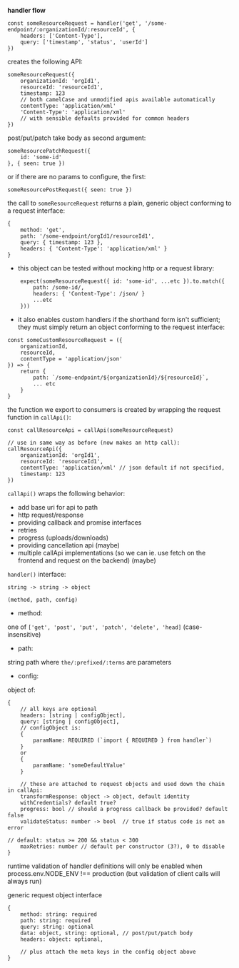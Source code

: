 **handler flow**

```
const someResourceRequest = handler('get', '/some-endpoint/:organizationId/:resourceId', {
	headers: ['Content-Type'],
	query: ['timestamp', 'status', 'userId']
})
```

creates the following API:

```
someResourceRequest({
	organizationId: 'orgId1',
	resourceId: 'resourceId1',
	timestamp: 123
	// both camelCase and unmodified apis available automatically
	contentType: 'application/xml'
	'Content-Type': 'application/xml'
	// with sensible defaults provided for common headers
})
```

post/put/patch take body as second argument:
```
someResourcePatchRequest({
	id: 'some-id'
}, { seen: true })
```
or if there are no params to configure, the first:
```
someResourcePostRequest({ seen: true })
```

the call to `someResourceRequest` returns a plain, generic object conforming 
to a request interface:

```
{
	method: 'get',
	path: '/some-endpoint/orgId1/resourceId1',
	query: { timestamp: 123 },
	headers: { 'Content-Type': 'application/xml' }
}
```

* this object can be tested without mocking http or a request library:
```
	expect(someResourceRequest({ id: 'some-id', ...etc }).to.match({
		path: /some-id/,
		headers: { 'Content-Type': /json/ }
		...etc
	}))
```
* it also enables custom handlers if the shorthand form isn't sufficient; 
they must simply return an object conforming to the request interface:
```
const someCustomResourceRequest = ({ 
	organizationId, 
	resourceId, 
	contentType = 'application/json' 
}) => {
	return {
		path: `/some-endpoint/${organizationId}/${resourceId}`,
		... etc
	}
}
``` 

the function we export to consumers is created by wrapping the request function
in `callApi()`:

```
const callResourceApi = callApi(someResourceRequest)

// use in same way as before (now makes an http call):
callResourceApi({
	organizationId: 'orgId1',
	resourceId: 'resourceId1',
	contentType: 'application/xml' // json default if not specified,
	timestamp: 123
})
```

`callApi()` wraps the following behavior:
* add base uri for api to path
* http request/response
* providing callback and promise interfaces
* retries 
* progress (uploads/downloads)
* providing cancellation api (maybe)
* multiple callApi implementations (so we can ie. use fetch on the 
frontend and request on the backend) (maybe)


`handler()` interface:

`string -> string -> object`

`(method, path, config)`

* method:

one of `['get', 'post', 'put', 'patch', 'delete', 'head]`
(case-insensitive)

* path:

string path where `the/:prefixed/:terms` are parameters

* config:

object of:
```
{
	// all keys are optional
	headers: [string | configObject],
	query: [string | configObject],
	// configObject is:
	{
		paramName: REQUIRED (`import { REQUIRED } from handler`)
	}
	or
	{
		paramName: 'someDefaultValue'
	}
	
	// these are attached to request objects and used down the chain in callApi:
	transformResponse: object -> object, default identity
	withCredentials? default †rue?
	progress: bool // should a progress callback be provided? default false
	validateStatus: number -> bool 	// true if status code is not an error
																		// default: status >= 200 && status < 300
	maxRetries: number // default per constructor (3?), 0 to disable
}
```

runtime validation of handler definitions will only be enabled when 
process.env.NODE_ENV !== production (but validation of client calls will always run)

generic request object interface
```
{
	method: string: required
	path: string: required
	query: string: optional
	data: object, string: optional, // post/put/patch body
	headers: object: optional,
	
	// plus attach the meta keys in the config object above
}
```
